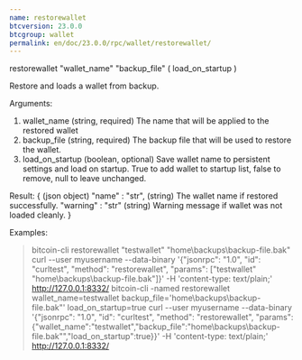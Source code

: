 ```yaml
---
name: restorewallet
btcversion: 23.0.0
btcgroup: wallet
permalink: en/doc/23.0.0/rpc/wallet/restorewallet/
---
```


restorewallet "wallet_name" "backup_file" ( load_on_startup )

Restore and loads a wallet from backup.

Arguments:
1. wallet_name        (string, required) The name that will be applied to the restored wallet
2. backup_file        (string, required) The backup file that will be used to restore the wallet.
3. load_on_startup    (boolean, optional) Save wallet name to persistent settings and load on startup. True to add wallet to startup list, false to remove, null to leave unchanged.

Result:
{                       (json object)
  "name" : "str",       (string) The wallet name if restored successfully.
  "warning" : "str"     (string) Warning message if wallet was not loaded cleanly.
}

Examples:
> bitcoin-cli restorewallet "testwallet" "home\backups\backup-file.bak"
> curl --user myusername --data-binary '{"jsonrpc": "1.0", "id": "curltest", "method": "restorewallet", "params": ["testwallet" "home\backups\backup-file.bak"]}' -H 'content-type: text/plain;' http://127.0.0.1:8332/
> bitcoin-cli -named restorewallet wallet_name=testwallet backup_file='home\backups\backup-file.bak"' load_on_startup=true
> curl --user myusername --data-binary '{"jsonrpc": "1.0", "id": "curltest", "method": "restorewallet", "params": {"wallet_name":"testwallet","backup_file":"home\\backups\\backup-file.bak\"","load_on_startup":true}}' -H 'content-type: text/plain;' http://127.0.0.1:8332/


